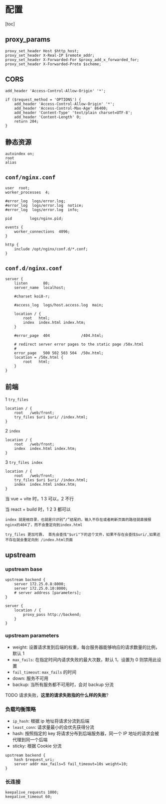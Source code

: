 # 配置

[toc]

## proxy_params

```text
proxy_set_header Host $http_host;
proxy_set_header X-Real-IP $remote_addr;
proxy_set_header X-Forwarded-For $proxy_add_x_forwarded_for;
proxy_set_header X-Forwarded-Proto $scheme;
```

## CORS

```text
add_header 'Access-Control-Allow-Origin' '*';

if ($request_method = 'OPTIONS') {
    add_header 'Access-Control-Allow-Origin' '*';
    add_header 'Access-Control-Max-Age' 86400;
    add_header 'Content-Type' 'text/plain charset=UTF-8';
    add_header 'Content-Length' 0;
    return 204;
}
```

## 静态资源

```text
autoindex on;
root
alias
```

## `conf/nginx.conf`

```text
user  root;
worker_processes  4;

#error_log  logs/error.log;
#error_log  logs/error.log  notice;
#error_log  logs/error.log  info;

pid        logs/nginx.pid;

events {
    worker_connections  4096;
}

http {
    include /opt/nginx/conf.d/*.conf;
}
```

## `conf.d/nginx.conf`

```text
server {
    listen       80;
    server_name  localhost;

    #charset koi8-r;

    #access_log  logs/host.access.log  main;

    location / {
        root   html;
        index  index.html index.htm;
    }

    #error_page  404              /404.html;

    # redirect server error pages to the static page /50x.html
    #
    error_page   500 502 503 504  /50x.html;
    location = /50x.html {
        root   html;
    }
}
```

## 前端

1 `try_files`

```text
location / {
    root   /web/front;
    try_files $uri $uri/ /index.html;
}
```

2 `index`

```text
location / {
    root   /web/front;
    index  index.html index.htm;
}
```

3 `try_files index`

```text
location / {
    root   /web/front;
    try_files $uri $uri/ /index.html;
    index  index.html index.htm;
}
```

当 vue + vite 时，1 3 可以，2 不行

当 react + build 时，1 2 3 都可以

```text
index 就是根目录，也就是只识别“/”结尾的，输入不存在或者刷新页面的路径就直接报nginx的404了，而不会重定向到index.html

try_files 更加可靠， 首先会查找"$uri"下的这个文件，如果不存在会查找$uri/,如果还不存在就会重定向到 /index.html页面
```

## upstream

### upstream base

```text
upstream backend {
    server 172.25.0.8:8000;
    server 172.25.0.10:8000;
    # server address [parameters];
}

server {
    location / {
        proxy_pass http://backend;
    }
}
```

### upstream parameters

- weight: 设置请求发到后端的权重，每台服务器能够响应的请求数量的比例，默认 1
- `max_fails`: 在指定时间内请求失败的最大次数，默认 1，设置为 0 则禁用此设置
- `fail_timeout`: `max_fails` 的时间
- down: 服务不可用
- backup: 当所有服务都不可用时，会对 backup 分流

TODO 请求失败，**这里的请求失败指的什么样的失败**?

### 负载均衡策略

- `ip_hash`: 根据 ip 地址将请求分流到后端
- `least_conn`: 请求量最小的会优先获得分流
- hash: 按照指定的 key 将请求分布到后端服务器，同一个 IP 地址的请求会被代理到同一个后端
- sticky: 根据 Cookie 分流

```text
upstream backend {
    hash $request_uri;
    server addr max_fails=5 fail_timeout=10s weight=10;
}
```

### 长连接

```text
keepalive_requests 1000;
keepalive_timeout 60;
```
